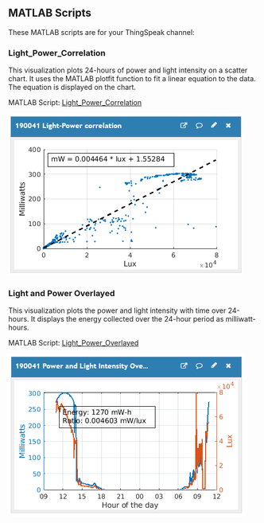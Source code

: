 ## MATLAB Scripts
These MATLAB scripts are for your ThingSpeak channel:

### Light_Power_Correlation
This visualization plots 24-hours of power and light intensity on a scatter chart. It uses the MATLAB plotfit function to fit a linear equation to the data. The equation is displayed on the chart.

MATLAB Script: [Light_Power_Correlation](https://github.com/W4KRL/SolarPowerMonitor/blob/master/MATLAB_Scripts/Light_Power_Correlation)

![](images/light_power_correlation.png)

### Light and Power Overlayed

This visualization plots the power and light intensity with time over 24-hours. It displays the energy collected over the 24-hour period as milliwatt-hours.

MATLAB Script: [Light_Power_Overlayed](https://github.com/W4KRL/SolarPowerMonitor/blob/master/MATLAB_Scripts/Light_Power_Overlayed.txt)

![](images/Power_and_light_overlayed.png)
